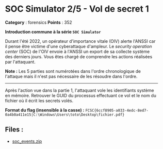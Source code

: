 # SOC Simulator 2/5 - Vol de secret 1

**Category** : forensics
**Points** : 352

**Introduction commune à la série `SOC Simulator`**

Durant l'été 2022, un opérateur d'importance vitale (OIV) alerte l'ANSSI car il pense être victime d'une cyberattaque d'ampleur.
Le _security operation center_ (SOC) de l'OIV envoie à l'ANSSI un export de sa collecte système des derniers jours.
Vous êtes chargé de comprendre les actions réalisées par l'attaquant.

**Note :** Les 5 parties sont numérotées dans l'ordre chronologique de l'attaque mais il n'est pas nécessaire de les résoudre dans l'ordre.

---

Après l'action vue dans la partie 1, l'attaquant vole les identifiants système en mémoire.
Retrouver le GUID du processus effectuant ce vol et le nom du fichier où il écrit les secrets volés.

**Format du flag (insensible à la casse) :** `FCSC{6ccf8905-a033-4edc-8ed7-0a4b0a411e15|C:\Windows\Users\toto\Desktop\fichier.pdf}`


## Files : 
 - [soc_events.zip](./soc_events.zip)


